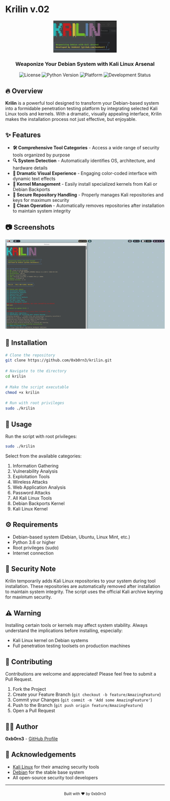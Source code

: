 # Krilin v.02 

<div align="center">
  <img src="https://raw.githubusercontent.com/0xb0rn3/krilin/main/assets/krilin-logo.png" alt="Krilin Logo" width="200">
  <h3>Weaponize Your Debian System with Kali Linux Arsenal</h3>
  
  ![License](https://img.shields.io/badge/license-MIT-blue)
  ![Python Version](https://img.shields.io/badge/python-3.6%2B-green)
  ![Platform](https://img.shields.io/badge/platform-Debian-red)
  ![Development Status](https://img.shields.io/badge/status-active-brightgreen)
</div>

## 🔥 Overview

**Krilin** is a powerful tool designed to transform your Debian-based system into a formidable penetration testing platform by integrating selected Kali Linux tools and kernels. With a dramatic, visually appealing interface, Krilin makes the installation process not just effective, but enjoyable.

## ✨ Features

- **🛠️ Comprehensive Tool Categories** - Access a wide range of security tools organized by purpose
- **🔍 System Detection** - Automatically identifies OS, architecture, and hardware details
- **🚀 Dramatic Visual Experience** - Engaging color-coded interface with dynamic text effects
- **🔧 Kernel Management** - Easily install specialized kernels from Kali or Debian Backports
- **🔐 Secure Repository Handling** - Properly manages Kali repositories and keys for maximum security
- **🧹 Clean Operation** - Automatically removes repositories after installation to maintain system integrity

## 📷 Screenshots

<div align="center">
  <img src="https://raw.githubusercontent.com/0xb0rn3/krilin/main/assets/krilin-demo.png" alt="Krilin Demo" width="600">
</div>

## 🚀 Installation

```bash
# Clone the repository
git clone https://github.com/0xb0rn3/krilin.git

# Navigate to the directory
cd krilin

# Make the script executable
chmod +x krilin

# Run with root privileges
sudo ./krilin
```

## 🎯 Usage

Run the script with root privileges:

```bash
sudo ./krilin
```

Select from the available categories:
1. Information Gathering
2. Vulnerability Analysis
3. Exploitation Tools
4. Wireless Attacks
5. Web Application Analysis
6. Password Attacks
7. All Kali Linux Tools
8. Debian Backports Kernel
9. Kali Linux Kernel

## ⚙️ Requirements

- Debian-based system (Debian, Ubuntu, Linux Mint, etc.)
- Python 3.6 or higher
- Root privileges (sudo)
- Internet connection

## 🔐 Security Note

Krilin temporarily adds Kali Linux repositories to your system during tool installation. These repositories are automatically removed after installation to maintain system integrity. The script uses the official Kali archive keyring for maximum security.

## ⚠️ Warning

Installing certain tools or kernels may affect system stability. Always understand the implications before installing, especially:
- Kali Linux kernel on Debian systems
- Full penetration testing toolsets on production machines

## 🤝 Contributing

Contributions are welcome and appreciated! Please feel free to submit a Pull Request.

1. Fork the Project
2. Create your Feature Branch (`git checkout -b feature/AmazingFeature`)
3. Commit your Changes (`git commit -m 'Add some AmazingFeature'`)
4. Push to the Branch (`git push origin feature/AmazingFeature`)
5. Open a Pull Request

## 👨‍💻 Author

**0xb0rn3** - [GitHub Profile](https://github.com/0xb0rn3)

## 🙏 Acknowledgements

- [Kali Linux](https://www.kali.org/) for their amazing security tools
- [Debian](https://www.debian.org/) for the stable base system
- All open-source security tool developers

---

<div align="center">
  <sub>Built with ❤️ by 0xb0rn3</sub>
</div>

